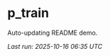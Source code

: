 # p_train

Auto-updating README demo.

<!--START_SECTION:status-->
_Last run: 2025-10-16 06:35 UTC_
<!--END_SECTION:status-->























































































































































































































































































































































































































































































































































































































































































































































































































































































































































































































































































































































































































































